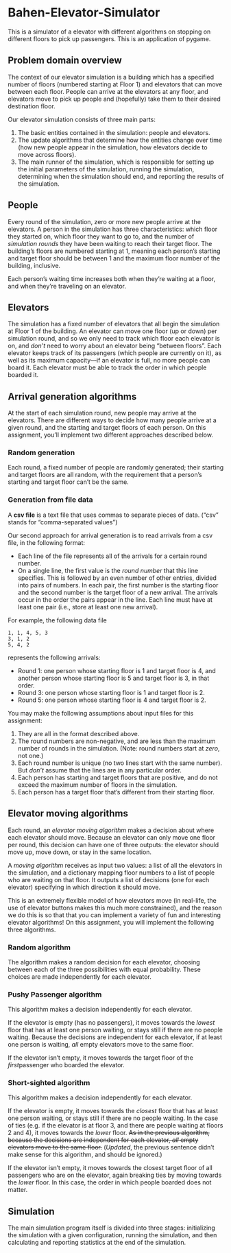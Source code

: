 # Bahen-Elevator-Simulator
This is a simulator of a elevator with different algorithms on stopping on different floors to pick up passengers. This is an application of pygame.



## Problem domain overview

The context of our elevator simulation is a building which has a specified number of floors (numbered starting at Floor 1) and elevators that can move between each floor. People can arrive at the elevators at any floor, and elevators move to pick up people and (hopefully) take them to their desired destination floor.

Our elevator simulation consists of three main parts:

1. The basic entities contained in the simulation: people and elevators.
2. The update algorithms that determine how the entities change over time (how new people appear in the simulation, how elevators decide to move across floors).
3. The main runner of the simulation, which is responsible for setting up the initial parameters of the simulation, running the simulation, determining when the simulation should end, and reporting the results of the simulation.



## People

Every round of the simulation, zero or more new people arrive at the elevators. A person in the simulation has three characteristics: which floor they started on, which floor they want to go to, and the number of *simulation rounds* they have been waiting to reach their target floor. The building’s floors are numbered starting at 1, meaning each person’s starting and target floor should be between 1 and the maximum floor number of the building, inclusive.

Each person’s waiting time increases both when they’re waiting at a floor, and when they’re traveling on an elevator.

## Elevators

The simulation has a fixed number of elevators that all begin the simulation at Floor 1 of the building. An elevator can move one floor (up or down) per simulation round, and so we only need to track which floor each elevator is on, and *don’t* need to worry about an elevator being “between floors”. Each elevator keeps track of its passengers (which people are currently on it), as well as its maximum capacity—if an elevator is full, no more people can board it. Each elevator must be able to track the order in which people boarded it.

## Arrival generation algorithms

At the start of each simulation round, new people may arrive at the elevators. There are different ways to decide how many people arrive at a given round, and the starting and target floors of each person. On this assignment, you’ll implement two different approaches described below.

### Random generation

Each round, a fixed number of people are randomly generated; their starting and target floors are all random, with the requirement that a person’s starting and target floor can’t be the same.

### Generation from file data

A **csv file** is a text file that uses commas to separate pieces of data. (“csv” stands for “comma-separated values”)

Our second approach for arrival generation is to read arrivals from a csv file, in the following format:

- Each line of the file represents all of the arrivals for a certain round number.
- On a single line, the first value is the *round number* that this line specifies. This is followed by an even number of other entries, divided into pairs of numbers. In each pair, the first number is the starting floor and the second number is the target floor of a new arrival. The arrivals occur in the order the pairs appear in the line. Each line must have at least one pair (i.e., store at least one new arrival).

For example, the following data file

```
1, 1, 4, 5, 3
3, 1, 2
5, 4, 2
```

represents the following arrivals:

- Round 1: one person whose starting floor is 1 and target floor is 4, and another person whose starting floor is 5 and target floor is 3, in that order.
- Round 3: one person whose starting floor is 1 and target floor is 2.
- Round 5: one person whose starting floor is 4 and target floor is 2.

You may make the following assumptions about input files for this assignment:

1. They are all in the format described above.
2. The round numbers are non-negative, and are less than the maximum number of rounds in the simulation. (Note: round numbers start at *zero*, not one.)
3. Each round number is unique (no two lines start with the same number). But *don’t* assume that the lines are in any particular order.
4. Each person has starting and target floors that are positive, and do not exceed the maximum number of floors in the simulation.
5. Each person has a target floor that’s different from their starting floor.

## Elevator moving algorithms

Each round, an *elevator moving algorithm* makes a decision about where each elevator should move. Because an elevator can only move one floor per round, this decision can have one of three outputs: the elevator should move up, move down, or stay in the same location.

A *moving algorithm* receives as input two values: a list of all the elevators in the simulation, and a dictionary mapping floor numbers to a list of people who are waiting on that floor. It outputs a list of decisions (one for each elevator) specifying in which direction it should move.

This is an extremely flexible model of how elevators move (in real-life, the use of elevator buttons makes this much more constrained), and the reason we do this is so that that you can implement a variety of fun and interesting elevator algorithms! On this assignment, you will implement the following three algorithms.

### Random algorithm

The algorithm makes a random decision for each elevator, choosing between each of the three possibilities with equal probability. These choices are made independently for each elevator.

### Pushy Passenger algorithm

This algorithm makes a decision independently for each elevator.

If the elevator is empty (has no passengers), it moves towards the *lowest* floor that has at least one person waiting, or stays still if there are no people waiting. Because the decisions are independent for each elevator, if at least one person is waiting, *all* empty elevators move to the same floor.

If the elevator isn’t empty, it moves towards the target floor of the *first*passenger who boarded the elevator.

### Short-sighted algorithm

This algorithm makes a decision independently for each elevator.

If the elevator is empty, it moves towards the *closest* floor that has at least one person waiting, or stays still if there are no people waiting. In the case of ties (e.g. if the elevator is at floor 3, and there are people waiting at floors 2 and 4), it moves towards the *lower* floor. ~~As in the previous algorithm, because the decisions are independent for each elevator, *all* empty elevators move to the same floor.~~ (*Updated*, the previous sentence didn’t make sense for this algorithm, and should be ignored.)

If the elevator isn’t empty, it moves towards the closest target floor of all passengers who are on the elevator, again breaking ties by moving towards the *lower* floor. In this case, the order in which people boarded does not matter.

## Simulation

The main simulation program itself is divided into three stages: initializing the simulation with a given configuration, running the simulation, and then calculating and reporting statistics at the end of the simulation.